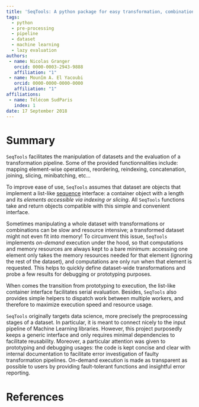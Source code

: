 ```yaml
---
title: 'SeqTools: A python package for easy transformation, combination and evaluation of large datasets.'
tags:
  - python
  - pre-processing
  - pipeline
  - dataset
  - machine learning
  - lazy evaluation
authors:
 - name: Nicolas Granger
   orcid: 0000-0003-2943-9888
   affiliation: "1"
 - name: Mounîm A. El Yacoubi
   orcid: 0000-0000-0000-0000
   affiliation: "1"
affiliations:
 - name: Télécom SudParis
   index: 1
date: 17 September 2018
---
```



# Summary

``SeqTools`` facilitates the manipulation of datasets and the evaluation of a
transformation pipeline. Some of the provided functionnalities include: mapping
element-wise operations, reordering, reindexing, concatenation, joining,
slicing, minibatching, etc...

To improve ease of use, ``SeqTools`` assumes that dataset are objects that
implement a list-like
[sequence](https://docs.python.org/3/glossary.html#term-sequence) interface: a
container object with a length and its _elements accessible via indexing or
slicing_. All ``SeqTools`` functions take and return objects compatible with
this simple and convenient interface.

Sometimes manipulating a whole dataset with transformations or combinations can
be slow and resource intensive; a transformed dataset might not even fit into
memory! To circumvent this issue, ``SeqTools`` implements _on-demand_ execution
under the hood, so that computations and memory resources are always kept to a
bare minimum: accessing one element only takes the memory resources needed for
that element (ignoring the rest of the dataset), and computations are only run
when that element is requested. This helps to quickly define dataset-wide
transformations and probe a few results for debugging or prototyping purposes.

When comes the transition from prototyping to execution, the list-like container
interface facilitates serial evaluation. Besides, ``SeqTools`` also provides
simple helpers to dispatch work between multiple workers, and therefore to
maximize execution speed and resource usage.

``SeqTools`` originally targets data science, more precisely the preprocessing
stages of a dataset. In particular, it is meant to connect nicely to the input
pipeline of Machine Learning libraries. However, this project purposedly keeps a
generic interface and only requires minimal dependencies to facilitate
reusability. Moreover, a particular attention was given to prototyping and
debugging usages: the code is kept concise and clear with internal documentation
to facilitate error investigation of faulty transformation pipelines. On-demand
execution is made as transparent as possible to users by providing
fault-tolerant functions and insightful error reporting.

# References
